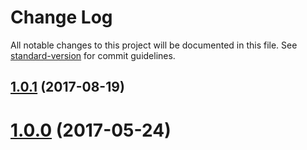 # Change Log

All notable changes to this project will be documented in this file. See [standard-version](https://github.com/conventional-changelog/standard-version) for commit guidelines.

<a name="1.0.1"></a>
## [1.0.1](https://github.com/peerigon/extract-loader/compare/v1.0.0...v1.0.1) (2017-08-19)



<a name="1.0.0"></a>
# [1.0.0](https://github.com/peerigon/extract-loader/compare/v0.1.0...v1.0.0) (2017-05-24)
